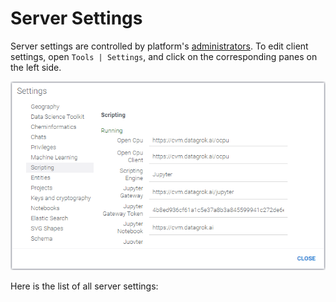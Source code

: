 <!-- TITLE: Server Settings-->
<!-- SUBTITLE: -->

# Server Settings

Server settings are controlled by platform's [administrators](../govern/security.md). 
To edit client settings, open `Tools | Settings`, and click on the corresponding panes on the left side.

![Server Settings](settings-server.png "Server Settings")

Here is the list of all server settings: